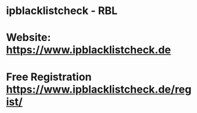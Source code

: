 # ipblacklistcheck - RBL 
#
# Website: https://www.ipblacklistcheck.de
#
# Free Registration https://www.ipblacklistcheck.de/regist/
#
